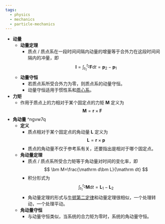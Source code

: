 ```yaml
---
tags:
  - physics
  - mechanics
  - particle-mechanics
---
```

- **动量**
	- **动量定理**
		- 质点 / 质点系在一段时间间隔内动量的增量等于合外力在这段时间间隔内的冲量，即
		  $$
		  \bm I=\int_{t_1}^{t_2}\bm F\mathrm dt=\bm p_2-\bm p_1
		  $$
	- **动量守恒**
		- 若质点系所受合外力为零，则质点系的动量守恒。
		- 动量守恒适用于惯性系和[质心系](质点系和质心#^6tv368)。
- **力矩**
	- 作用于质点上的力相对于某个固定点的力矩 $\bm M$ 定义为
	  $$
	  \bm M=\bm r\times\bm F
	  $$
- **角动量** ^ngvw7q
	- **定义**
		- 质点相对于某个固定点的角动量 $\bm L$ 定义为
		  $$
		  \bm L=\bm r\times\bm p
		  $$
		- 质点的角动量不仅于参考系有关，还要指出是相对于哪个固定点。
	- **角动量定理**
		- 质点 / 质点系所受合力矩等于角动量对时间的变化率，即
		  $$
		  \bm M=\frac{\mathrm d\bm L}{\mathrm dt}
		  $$
		- 积分形式为
		  $$
		  \int_{t_1}^{t_2}\bm M\mathrm dt=\bm L_1-\bm L_2
		  $$
		- 角动量定理的形式与[牛顿第二定律](牛顿运动定律#^29cc9r)和动量定理很相似，一个处理转动，一个处理平动。
	- **角动量守恒**
		- 与动量守恒类似，当系统的合力矩为零时，系统的角动量守恒。